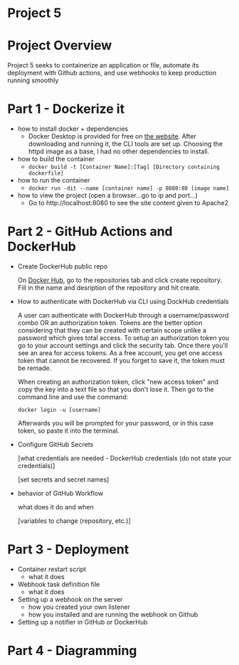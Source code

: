 # Project 5
# Project Overview
Project 5 seeks to containerize an application or file, automate its deployment with Github actions, and use webhooks to keep production running smoothly 
# Part 1 - Dockerize it
* how to install docker + dependencies
    * Docker Desktop is provided for free on [the website](https://docs.docker.com/desktop/windows/install/). After downloading and running it, the CLI tools are set up. Choosing the httpd image as a base, I had no other dependencies to install. 
* how to build the container
    * `docker build -t [Container Name]:[Tag] [Directory containing dockerfile]`
* how to run the container
    * `docker run -dit --name [container name] -p 8080:80 [image name]`
* how to view the project (open a browser...go to ip and port...)
    * Go to http://localhost:8080 to see the site content given to Apache2

# Part 2 - GitHub Actions and DockerHub
* Create DockerHub public repo

    On [Docker Hub](https://hub.docker.com/repositories), go to the repositories tab and click create repository. Fill in the name and desription of the repository and hit create. 

* How to authenticate with DockerHub via CLI using DockHub credentials

    A user can authenticate with DockerHub through a username/password combo OR an authorization token. Tokens are the better option considering that they can be created with certain scope unlike a password which gives total access. To setup an authorization token you go to your account settings and click the security tab. Once there you'll see an area for access tokens. As a free account, you get one access token that cannot be recovered. If you forget to save it, the token must be remade.

    When creating an authorization token, click "new access token" and copy the key into a text file so that you don't lose it. Then go to the command line and use the command:

    `docker login -u [username]`

    Afterwards you will be prompted for your password, or in this case token, so paste it into the terminal.
* Configure GitHub Secrets

    [what credentials are needed - DockerHub credentials (do not state your credentials)]

    [set secrets and secret names]

* behavior of GitHub Workflow
    
    what does it do and when
    
    [variables to change (repository, etc.)]

# Part 3 - Deployment
* Container restart script
    * what it does
* Webhook task definition file
    * what it does
* Setting up a webhook on the server
    * how you created your own listener 
    * how you installed and are running the webhook on Github
* Setting up a notifier in GitHub or DockerHub

# Part 4 - Diagramming
